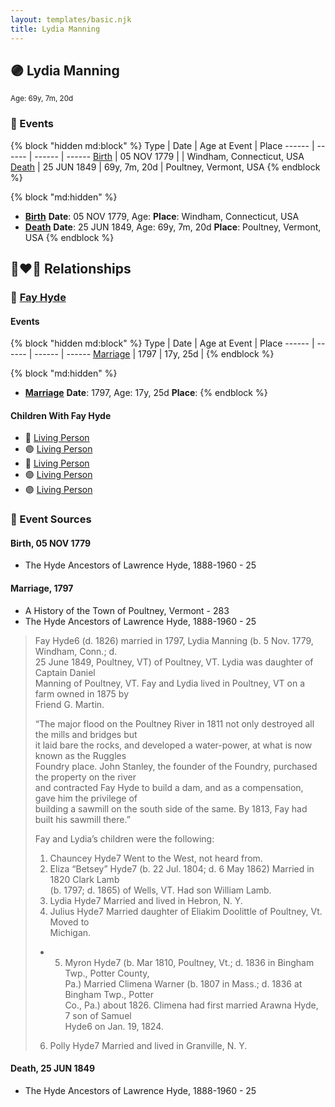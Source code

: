 ```yaml
---
layout: templates/basic.njk
title: Lydia Manning
---
```

## 🟣 Lydia Manning
<small>Age: 69y, 7m, 20d</small>

### 📆 Events

{% block "hidden md:block" %}
Type | Date | Age at Event | Place
------ | ------ | ------ | ------
[Birth](#event-event-3) | 05 NOV 1779 |  | Windham, Connecticut, USA
[Death](#event-event-4) | 25 JUN 1849 | 69y, 7m, 20d | Poultney, Vermont, USA
{% endblock %}

{% block "md:hidden" %}
- **[Birth](#event-event-3)**
**Date**: 05 NOV 1779, Age:
**Place**: Windham, Connecticut, USA
- **[Death](#event-event-4)**
**Date**: 25 JUN 1849, Age: 69y, 7m, 20d
**Place**: Poultney, Vermont, USA
{% endblock %}

## 👩‍❤️‍👨 Relationships

### 🔵 [Fay Hyde](/people/8/87942653)

#### Events

{% block "hidden md:block" %}
Type | Date | Age at Event | Place
------ | ------ | ------ | ------
[Marriage](#event-family-0-event-0) | 1797 | 17y, 25d |
{% endblock %}

{% block "md:hidden" %}
- **[Marriage](#event-family-0-event-0)**
**Date**: 1797, Age: 17y, 25d
**Place**:
{% endblock %}

#### Children With Fay Hyde
* 🔵 [Living Person](/people/9/99047696)
* 🟣 [Living Person](/people/9/90852736)
* 🔵 [Living Person](/people/3/34869238)
* 🟣 [Living Person](/people/5/57327505)
* 🟣 [Living Person](/people/4/42762846)
### 📰 Event Sources

#### <a id="event-event-3"></a> Birth, 05 NOV 1779
* The Hyde Ancestors of Lawrence Hyde, 1888-1960  - 25

#### <a id="event-family-0-event-0"></a> Marriage, 1797
* A History of the Town of Poultney, Vermont  - 283
* The Hyde Ancestors of Lawrence Hyde, 1888-1960  - 25
>   
  > Fay Hyde6 (d. 1826) married in 1797, Lydia Manning (b. 5 Nov. 1779, Windham, Conn.; d.  
  > 25 June 1849, Poultney, VT) of Poultney, VT. Lydia was daughter of Captain Daniel  
  > Manning of Poultney, VT. Fay and Lydia lived in Poultney, VT on a farm owned in 1875 by  
  > Friend G. Martin.  
  >   
  > “The major flood on the Poultney River in 1811 not only destroyed all the mills and bridges but  
  > it laid bare the rocks, and developed a water-power, at what is now known as the Ruggles  
  > Foundry place. John Stanley, the founder of the Foundry, purchased the property on the river  
  > and contracted Fay Hyde to build a dam, and as a compensation, gave him the privilege of  
  > building a sawmill on the south side of the same. By 1813, Fay had built his sawmill there.”  
  >   
  > Fay and Lydia’s children were the following:  
  >   
  > 1. Chauncey Hyde7 Went to the West, not heard from.  
  >  2. Eliza “Betsey” Hyde7 (b. 22 Jul. 1804; d. 6 May 1862) Married in 1820 Clark Lamb  
  > (b. 1797; d. 1865) of Wells, VT. Had son William Lamb.  
  > 3. Lydia Hyde7 Married and lived in Hebron, N. Y.  
  > 4. Julius Hyde7 Married daughter of Eliakim Doolittle of Poultney, Vt. Moved to  
  > Michigan.  
  > * 5. Myron Hyde7 (b. Mar 1810, Poultney, Vt.; d. 1836 in Bingham Twp., Potter County,  
  > Pa.) Married Climena Warner (b. 1807 in Mass.; d. 1836 at Bingham Twp., Potter  
  > Co., Pa.) about 1826. Climena had first married Arawna Hyde,  
  > 7 son of Samuel  
  > Hyde6 on Jan. 19, 1824.  
  > 6. Polly Hyde7 Married and lived in Granville, N. Y.
#### <a id="event-event-4"></a> Death, 25 JUN 1849
* The Hyde Ancestors of Lawrence Hyde, 1888-1960  - 25

